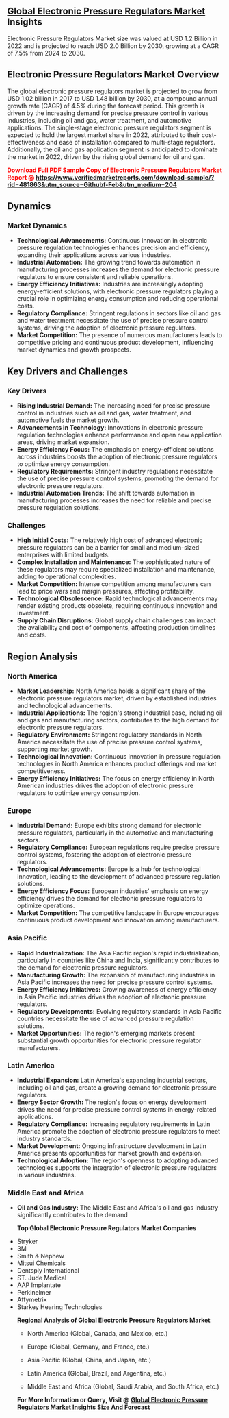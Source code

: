 <h2><a href="https://www.verifiedmarketreports.com/download-sample/?rid=481863&amp;utm_source=Githubf&amp;utm_medium=204" target="_blank">Global Electronic Pressure Regulators Market</a> Insights</h2><p>Electronic Pressure Regulators Market size was valued at USD 1.2 Billion in 2022 and is projected to reach USD 2.0 Billion by 2030, growing at a CAGR of 7.5% from 2024 to 2030.</p><p> <h2>Electronic Pressure Regulators Market Overview</h2> <p>The global electronic pressure regulators market is projected to grow from USD 1.02 billion in 2017 to USD 1.48 billion by 2030, at a compound annual growth rate (CAGR) of 4.5% during the forecast period. This growth is driven by the increasing demand for precise pressure control in various industries, including oil and gas, water treatment, and automotive applications. The single-stage electronic pressure regulators segment is expected to hold the largest market share in 2022, attributed to their cost-effectiveness and ease of installation compared to multi-stage regulators. Additionally, the oil and gas application segment is anticipated to dominate the market in 2022, driven by the rising global demand for oil and gas. </p> <p><strong><p><span class=""><span style="color: #ff0000;"><strong>Download Full PDF Sample Copy of Electronic Pressure Regulators Market Report</strong> @ </span><a href="https://www.verifiedmarketreports.com/download-sample/?rid=481863&amp;utm_source=Githubf-Feb&amp;utm_medium=204" target="_blank">https://www.verifiedmarketreports.com/download-sample/?rid=481863&amp;utm_source=Githubf-Feb&amp;utm_medium=204</a></span></p></strong></p> <h2>Dynamics</h2> <h3>Market Dynamics</h3> <ul> <li><strong>Technological Advancements:</strong> Continuous innovation in electronic pressure regulation technologies enhances precision and efficiency, expanding their applications across various industries.</li> <li><strong>Industrial Automation:</strong> The growing trend towards automation in manufacturing processes increases the demand for electronic pressure regulators to ensure consistent and reliable operations.</li> <li><strong>Energy Efficiency Initiatives:</strong> Industries are increasingly adopting energy-efficient solutions, with electronic pressure regulators playing a crucial role in optimizing energy consumption and reducing operational costs.</li> <li><strong>Regulatory Compliance:</strong> Stringent regulations in sectors like oil and gas and water treatment necessitate the use of precise pressure control systems, driving the adoption of electronic pressure regulators.</li> <li><strong>Market Competition:</strong> The presence of numerous manufacturers leads to competitive pricing and continuous product development, influencing market dynamics and growth prospects.</li> </ul> <h2>Key Drivers and Challenges</h2> <h3>Key Drivers</h3> <ul> <li><strong>Rising Industrial Demand:</strong> The increasing need for precise pressure control in industries such as oil and gas, water treatment, and automotive fuels the market growth.</li> <li><strong>Advancements in Technology:</strong> Innovations in electronic pressure regulation technologies enhance performance and open new application areas, driving market expansion.</li> <li><strong>Energy Efficiency Focus:</strong> The emphasis on energy-efficient solutions across industries boosts the adoption of electronic pressure regulators to optimize energy consumption.</li> <li><strong>Regulatory Requirements:</strong> Stringent industry regulations necessitate the use of precise pressure control systems, promoting the demand for electronic pressure regulators.</li> <li><strong>Industrial Automation Trends:</strong> The shift towards automation in manufacturing processes increases the need for reliable and precise pressure regulation solutions.</li> </ul> <h3>Challenges</h3> <ul> <li><strong>High Initial Costs:</strong> The relatively high cost of advanced electronic pressure regulators can be a barrier for small and medium-sized enterprises with limited budgets.</li> <li><strong>Complex Installation and Maintenance:</strong> The sophisticated nature of these regulators may require specialized installation and maintenance, adding to operational complexities.</li> <li><strong>Market Competition:</strong> Intense competition among manufacturers can lead to price wars and margin pressures, affecting profitability.</li> <li><strong>Technological Obsolescence:</strong> Rapid technological advancements may render existing products obsolete, requiring continuous innovation and investment.</li> <li><strong>Supply Chain Disruptions:</strong> Global supply chain challenges can impact the availability and cost of components, affecting production timelines and costs.</li> </ul> <h2>Region Analysis</h2> <h3>North America</h3> <ul> <li><strong>Market Leadership:</strong> North America holds a significant share of the electronic pressure regulators market, driven by established industries and technological advancements.</li> <li><strong>Industrial Applications:</strong> The region's strong industrial base, including oil and gas and manufacturing sectors, contributes to the high demand for electronic pressure regulators.</li> <li><strong>Regulatory Environment:</strong> Stringent regulatory standards in North America necessitate the use of precise pressure control systems, supporting market growth.</li> <li><strong>Technological Innovation:</strong> Continuous innovation in pressure regulation technologies in North America enhances product offerings and market competitiveness.</li> <li><strong>Energy Efficiency Initiatives:</strong> The focus on energy efficiency in North American industries drives the adoption of electronic pressure regulators to optimize energy consumption.</li> </ul> <h3>Europe</h3> <ul> <li><strong>Industrial Demand:</strong> Europe exhibits strong demand for electronic pressure regulators, particularly in the automotive and manufacturing sectors.</li> <li><strong>Regulatory Compliance:</strong> European regulations require precise pressure control systems, fostering the adoption of electronic pressure regulators.</li> <li><strong>Technological Advancements:</strong> Europe is a hub for technological innovation, leading to the development of advanced pressure regulation solutions.</li> <li><strong>Energy Efficiency Focus:</strong> European industries' emphasis on energy efficiency drives the demand for electronic pressure regulators to optimize operations.</li> <li><strong>Market Competition:</strong> The competitive landscape in Europe encourages continuous product development and innovation among manufacturers.</li> </ul> <h3>Asia Pacific</h3> <ul> <li><strong>Rapid Industrialization:</strong> The Asia Pacific region's rapid industrialization, particularly in countries like China and India, significantly contributes to the demand for electronic pressure regulators.</li> <li><strong>Manufacturing Growth:</strong> The expansion of manufacturing industries in Asia Pacific increases the need for precise pressure control systems.</li> <li><strong>Energy Efficiency Initiatives:</strong> Growing awareness of energy efficiency in Asia Pacific industries drives the adoption of electronic pressure regulators.</li> <li><strong>Regulatory Developments:</strong> Evolving regulatory standards in Asia Pacific countries necessitate the use of advanced pressure regulation solutions.</li> <li><strong>Market Opportunities:</strong> The region's emerging markets present substantial growth opportunities for electronic pressure regulator manufacturers.</li> </ul> <h3>Latin America</h3> <ul> <li><strong>Industrial Expansion:</strong> Latin America's expanding industrial sectors, including oil and gas, create a growing demand for electronic pressure regulators.</li> <li><strong>Energy Sector Growth:</strong> The region's focus on energy development drives the need for precise pressure control systems in energy-related applications.</li> <li><strong>Regulatory Compliance:</strong> Increasing regulatory requirements in Latin America promote the adoption of electronic pressure regulators to meet industry standards.</li> <li><strong>Market Development:</strong> Ongoing infrastructure development in Latin America presents opportunities for market growth and expansion.</li> <li><strong>Technological Adoption:</strong> The region's openness to adopting advanced technologies supports the integration of electronic pressure regulators in various industries.</li> </ul> <h3>Middle East and Africa</h3> <ul> <li><strong>Oil and Gas Industry:</strong> The Middle East and Africa's oil and gas industry significantly contributes to the demand</p><p><strong>Top Global Electronic Pressure Regulators Market Companies</strong></p><div data-test-id=""><p><li>Stryker</li><li> 3M</li><li> Smith & Nephew</li><li> Mitsui Chemicals</li><li> Dentsply International</li><li> ST. Jude Medical</li><li> AAP Implantate</li><li> Perkinelmer</li><li> Affymetrix</li><li> Starkey Hearing Technologies</li></p><div><strong>Regional Analysis of&nbsp;Global Electronic Pressure Regulators Market</strong></div><ul><li dir="ltr"><p dir="ltr">North America&nbsp;(Global, Canada, and Mexico, etc.)</p></li><li dir="ltr"><p dir="ltr">Europe (Global, Germany, and France, etc.)</p></li><li dir="ltr"><p dir="ltr">Asia Pacific&nbsp;(Global, China, and Japan, etc.)</p></li><li dir="ltr"><p dir="ltr">Latin America&nbsp;(Global, Brazil, and Argentina, etc.)</p></li><li dir="ltr">Middle East and Africa&nbsp;(Global, Saudi Arabia, and South Africa, etc.)</li></ul><p><strong>For More Information or Query, Visit @&nbsp;</strong><strong><a href="https://www.verifiedmarketreports.com/product/electronic-pressure-regulators-market-size-and-forecast/?utm_source=Githubf&amp;utm_medium=204" target="_blank">Global Electronic Pressure Regulators Market Insights Size And Forecast</a></strong></p></div>
